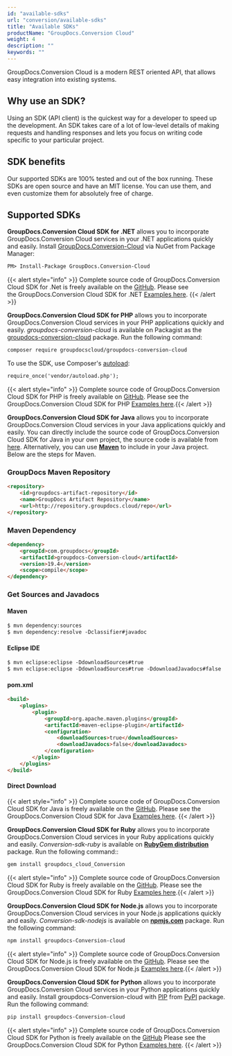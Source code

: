 ```yaml
---
id: "available-sdks"
url: "conversion/available-sdks"
title: "Available SDKs"
productName: "GroupDocs.Conversion Cloud"
weight: 4
description: ""
keywords: ""
---
```

GroupDocs.Conversion Cloud is a modern REST oriented API, that allows easy integration into existing systems.

## Why use an SDK? ##

Using an SDK (API client) is the quickest way for a developer to speed up the development. An SDK takes care of a lot of low-level details of making requests and handling responses and lets you focus on writing code specific to your particular project.

## SDK benefits ##

Our supported SDKs are 100% tested and out of the box running. These SDKs are open source and have an MIT license. You can use them, and even customize them for absolutely free of charge.

## Supported SDKs ##

**GroupDocs.Conversion Cloud SDK for .NET** allows you to incorporate GroupDocs.Conversion Cloud services in your .NET applications quickly and easily.
Install [GroupDocs.Conversion-Cloud](https://www.nuget.org/packages/GroupDocs.conversion-Cloud/) via NuGet from Package Manager:

```html
PM> Install-Package GroupDocs.Conversion-Cloud
```

{{< alert style="info" >}}
Complete source code of GroupDocs.Conversion Cloud SDK for .Net is freely available on the [GitHub](https://github.com/groupdocs-conversion-cloud/groupdocs-conversion-cloud-dotnet). Please see the GroupDocs.Conversion Cloud SDK for .NET [Examples here](https://github.com/groupdocs-conversion-cloud/groupdocs-conversion-cloud-dotnet/tree/master/GroupDocs.Conversion.Cloud.Sdk.Test).
{{< /alert >}}

**GroupDocs.Conversion Cloud SDK for PHP** allows you to incorporate GroupDocs.Conversion Cloud services in your PHP applications quickly and easily.
*groupdocs-conversion-cloud* is available on Packagist as the [groupdocs-conversion-cloud](https://packagist.org/packages/groupdocscloud/groupdocs-conversion-cloud) package. Run the following command:

```html
composer require groupdocscloud/groupdocs-conversion-cloud
```

To use the SDK, use Composer's [autoload](https://getcomposer.org/doc/00-intro.md#autoloading):

```html
require_once('vendor/autoload.php');
```

{{< alert style="info" >}}
Complete source code of GroupDocs.Conversion Cloud SDK for PHP is freely available on [GitHub](https://github.com/groupdocs-conversion-cloud/groupdocs-conversion-cloud-php).
Please see the GroupDocs.Conversion Cloud SDK for PHP [Examples here](https://github.com/groupdocs-conversion-cloud/groupdocs-conversion-cloud-php/tree/master/tests/GroupDocs/Conversion/ApiTests).{{< /alert >}}

**GroupDocs.Conversion Cloud SDK for Java** allows you to incorporate GroupDocs.Conversion Cloud services in your Java applications quickly and easily.
You can directly include the source code of GroupDocs.Conversion Cloud SDK for Java in your own project, the source code is available from [here](https://github.com/groupdocs-conversion-cloud/groupdocs-conversion-cloud-java).
Alternatively, you can use **[Maven](https://repository.groupdocs.cloud/webapp/#/artifacts/browse/tree/General/repo/com/groupdocs/groupdocs-conversion-cloud)** to include in your Java project. Below are the steps for Maven.

### GroupDocs Maven Repository ###

```html
<repository>
    <id>groupdocs-artifact-repository</id>
    <name>GroupDocs Artifact Repository</name>
    <url>http://repository.groupdocs.cloud/repo</url>
</repository>
```

### Maven Dependency ###

```html
<dependency>
    <groupId>com.groupdocs</groupId>
    <artifactId>groupdocs-Conversion-cloud</artifactId>
    <version>19.4</version>
    <scope>compile</scope>
</dependency>
```

### Get Sources and Javadocs ###

#### Maven ####

```html
$ mvn dependency:sources
$ mvn dependency:resolve -Dclassifier#javadoc
```

#### Eclipse IDE ####

```html
$ mvn eclipse:eclipse -DdownloadSources#true
$ mvn eclipse:eclipse -DdownloadSources#true -DdownloadJavadocs#false
```

#### pom.xml ####

```html
<build>
    <plugins>
        <plugin>
            <groupId>org.apache.maven.plugins</groupId>
            <artifactId>maven-eclipse-plugin</artifactId>
            <configuration>
                <downloadSources>true</downloadSources>
                <downloadJavadocs>false</downloadJavadocs>
            </configuration>
        </plugin>
    </plugins>
</build>
```

#### Direct Download ####

{{< alert style="info" >}}
Complete source code of GroupDocs.Conversion Cloud SDK for Java is freely available on the [GitHub](https://github.com/groupdocs-conversion-cloud/groupdocs-conversion-cloud-java).
Please see the GroupDocs.Conversion Cloud SDK for Java [Examples here](https://github.com/groupdocs-conversion-cloud/groupdocs-conversion-cloud-java/tree/master/src/test/java/com/groupdocs/cloud/conversion/api).
{{< /alert >}}

**GroupDocs.Conversion Cloud SDK for Ruby** allows you to incorporate GroupDocs.Conversion Cloud services in your Ruby applications quickly and easily.
*Conversion-sdk-ruby* is available on **[RubyGem distribution](https://rubygems.org/gems/groupdocs_conversion_cloud)** package. Run the following command::

```html
gem install groupdocs_cloud_Conversion
```

{{< alert style="info" >}}
Complete source code of GroupDocs.Conversion Cloud SDK for Ruby is freely available on the [GitHub](https://github.com/groupdocs-conversion-cloud/groupdocs-conversion-cloud-ruby).
Please see the GroupDocs.Conversion Cloud SDK for Ruby [Examples here](https://github.com/groupdocs-conversion-cloud/groupdocs-conversion-cloud-ruby/tree/master/test).{{< /alert >}}

**GroupDocs.Conversion Cloud SDK for Node.js** allows you to incorporate GroupDocs.Conversion Cloud services in your Node.js applications quickly and easily.
*Conversion-sdk-nodejs* is available on **[npmjs.com](https://www.npmjs.com/package/groupdocs-conversion-cloud)** package. Run the following command:

```html
npm install groupdocs-Conversion-cloud
```

{{< alert style="info" >}}
Complete source code of GroupDocs.Conversion Cloud SDK for Node.js is freely available on the [GitHub](https://github.com/groupdocs-conversion-cloud/groupdocs-conversion-cloud-node).
Please see the GroupDocs.Conversion Cloud SDK for Node.js [Examples here](https://github.com/groupdocs-conversion-cloud/groupdocs-conversion-cloud-node/tree/master/test).{{< /alert >}}

**GroupDocs.Conversion Cloud SDK for Python** allows you to incorporate GroupDocs.Conversion Cloud services in your Python applications quickly and easily.
Install groupdocs-Conversion-cloud with [PIP](https://pypi.org/project/pip/) from [PyPI](https://pypi.org/project/groupdocs-conversion-cloud/) package. Run the following command:

```html
pip install groupdocs-Conversion-cloud
```

{{< alert style="info" >}}
Complete source code of GroupDocs.Conversion Cloud SDK for Python is freely available on the [GitHub](https://github.com/groupdocs-conversion-cloud/groupdocs-conversion-cloud-python)
Please see the GroupDocs.Conversion Cloud SDK for Python [Examples here](https://github.com/groupdocs-conversion-cloud/groupdocs-conversion-cloud-python/tree/master/test).
{{< /alert >}}
